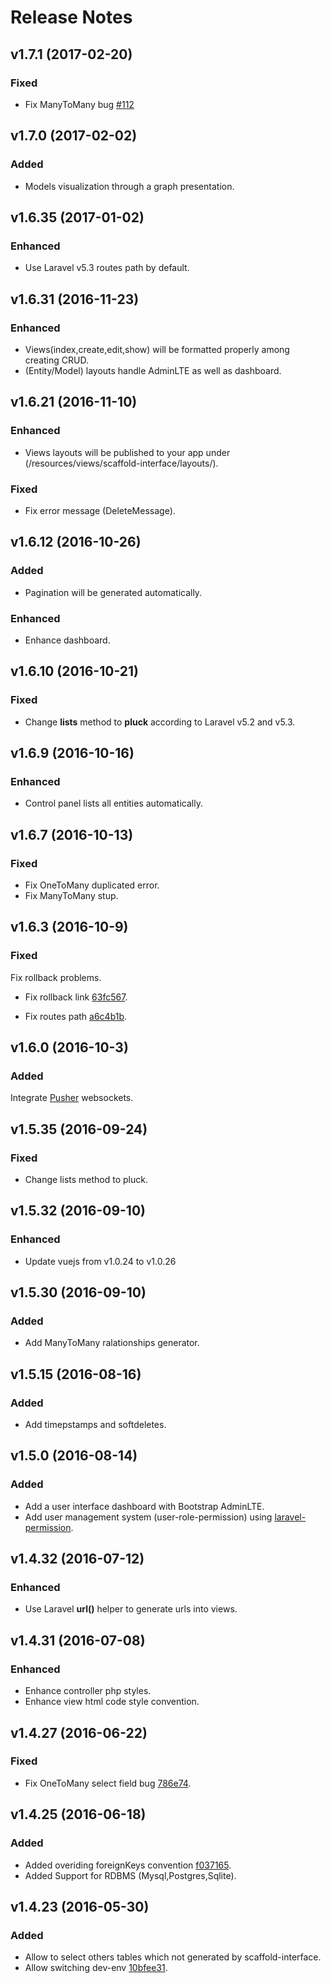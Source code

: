 # Release Notes

## v1.7.1 (2017-02-20)

### Fixed

- Fix ManyToMany bug [#112](https://github.com/amranidev/scaffold-interface/issues/112)

## v1.7.0 (2017-02-02)

### Added

- Models visualization through a graph presentation.


## v1.6.35 (2017-01-02)

### Enhanced

- Use Laravel v5.3 routes path by default.

## v1.6.31 (2016-11-23)

### Enhanced

- Views(index,create,edit,show) will be formatted properly among creating CRUD.
- (Entity/Model) layouts handle AdminLTE as well as dashboard.

## v1.6.21 (2016-11-10)

### Enhanced

- Views layouts will be published to your app under (/resources/views/scaffold-interface/layouts/).

### Fixed

- Fix error message (DeleteMessage).

## v1.6.12 (2016-10-26)

### Added

- Pagination will be generated automatically.

### Enhanced

- Enhance dashboard.

## v1.6.10 (2016-10-21)

### Fixed

- Change **lists** method to **pluck** according to Laravel v5.2 and v5.3.

## v1.6.9 (2016-10-16)

### Enhanced

- Control panel lists all entities automatically.

## v1.6.7 (2016-10-13)

### Fixed

- Fix OneToMany duplicated error.
- Fix ManyToMany stup.

## v1.6.3 (2016-10-9)

### Fixed

Fix rollback problems.
 
 - Fix rollback link [63fc567](https://github.com/amranidev/scaffold-interface/commit/ca1ca9f415340199fc42460f6d355d7085993bb1).

 - Fix routes path [a6c4b1b](https://github.com/amranidev/scaffold-interface/commit/e1611db39de6f17f28c5a50a7d13e65baae2227b).

## v1.6.0 (2016-10-3)

### Added

Integrate [Pusher](https://pusher.com/) websockets.

## v1.5.35 (2016-09-24)

### Fixed

- Change lists method to pluck. 

## v1.5.32 (2016-09-10)

### Enhanced

- Update vuejs from v1.0.24 to v1.0.26 

## v1.5.30 (2016-09-10)

### Added

- Add ManyToMany ralationships generator.

## v1.5.15 (2016-08-16)

### Added

- Add timepstamps and softdeletes.

## v1.5.0 (2016-08-14)

### Added

- Add a user interface dashboard with Bootstrap AdminLTE.
- Add user management system (user-role-permission) using [laravel-permission](https://github.com/spatie/laravel-permission).

## v1.4.32 (2016-07-12)

### Enhanced

- Use Laravel **url()** helper to generate urls into views.

## v1.4.31 (2016-07-08)

### Enhanced
- Enhance controller php styles.
- Enhance view html code style convention.

## v1.4.27 (2016-06-22)

### Fixed
- Fix OneToMany select field bug [786e74](https://github.com/amranidev/scaffold-interface/commit/786e74de0a62d7cc88c80617f88bec02dd3e40cd).

## v1.4.25 (2016-06-18)

### Added

- Added overiding foreignKeys convention [f037165](https://github.com/amranidev/scaffold-interface/commit/f03716595ca027a19588730b2c9f9ebb83310988).
- Added Support for RDBMS (Mysql,Postgres,Sqlite).

## v1.4.23 (2016-05-30)

### Added

- Allow to select others tables which not generated by scaffold-interface.
- Allow switching dev-env [10bfee31](https://github.com/amranidev/scaffold-interface/commit/10bfee31fffa407b1b561c2bd7344563f5e43a88).
